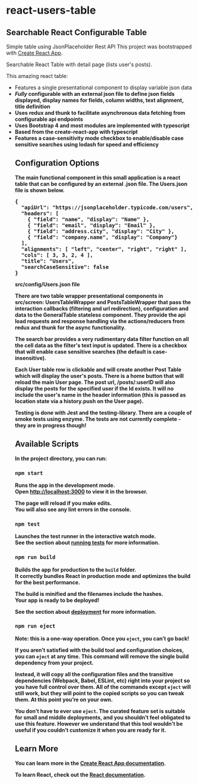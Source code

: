 # react-users-table
## Searchable React Configurable Table

Simple table using JsonPlaceholder Rest API
This project was bootstrapped with [Create React App](https://github.com/facebook/create-react-app).



Searchable React Table with detail page (lists user's posts).

This amazing react table:
      <ul>
        <li>Features a single presentational component to display variable json data</li>
        <li><b>*Fully*<b> configurable with an external json file to define json fields displayed, display names for fields, column widths, text alignment, title definition</li>
        <li>Uses <b>redux and thunk</b> to facilitate asynchronous data fetching from configurable api endpoints</li>
        <li>Uses <b>Bootstrap 4</b> and most modules are implemented with typescript</li>
        <li>Based from the create-react-app with typescript</li>
        <li>Features a <b>case-sensitivity mode checkbox</b> to enable/disable case sensitive searches using  lodash for speed and efficiency</li>

## Configuration Options
The main functional component in this small application is a react table that can be configured by an external .json file. The Users.json file is shown below.

<pre>{
  "apiUrl": "https://jsonplaceholder.typicode.com/users",
  "headers": [ 
    { "field": "name", "display": "Name" }, 
    { "field": "email", "display": "Email" }, 
    { "field": "address.city", "display": "City" }, 
    { "field": "company.name", "display": "Company"}
  ],
  "alignments": [ "left", "center", "right", "right" ],
  "cols": [ 3, 3, 2, 4 ],
  "title": "Users",
  "searchCaseSensitive": false
}</pre>

<caption>src/config/Users.json file</caption>

There are two table wrapper presentational components in src/screen: UsersTableWrapper and PostsTableWrapper that pass the interaction callbacks (filtering and url redirection), configuration and data to the GeneralTable stateless component. They provide the api load requests and response handling via the actions/reducers from  redux and thunk for the async functionality.

The search bar provides a very rudimentary data filter function on all the cell data as the filter's text input is updated. There is a checkbox that will enable case sensitive searches (the default is case-insensitive).

Each User table row is clickable and will create another Post Table which will display the user's posts. There is a home button that will reload the main User page. The post url, /posts/:userID will also display the posts for the specified user if the Id exists. It will no include the user's name in the header information (this is passed as location state via a history.push on the User page).

Testing is done with Jest and the testing-library. There are a couple of smoke tests using enzyme. The tests are not currently complete - they are in progress though!


## Available Scripts

In the project directory, you can run:

### `npm start`

Runs the app in the development mode.<br>
Open [http://localhost:3000](http://localhost:3000) to view it in the browser.

The page will reload if you make edits.<br>
You will also see any lint errors in the console.

### `npm test`

Launches the test runner in the interactive watch mode.<br>
See the section about [running tests](https://facebook.github.io/create-react-app/docs/running-tests) for more information.

### `npm run build`

Builds the app for production to the `build` folder.<br>
It correctly bundles React in production mode and optimizes the build for the best performance.

The build is minified and the filenames include the hashes.<br>
Your app is ready to be deployed!

See the section about [deployment](https://facebook.github.io/create-react-app/docs/deployment) for more information.

### `npm run eject`

**Note: this is a one-way operation. Once you `eject`, you can’t go back!**

If you aren’t satisfied with the build tool and configuration choices, you can `eject` at any time. This command will remove the single build dependency from your project.

Instead, it will copy all the configuration files and the transitive dependencies (Webpack, Babel, ESLint, etc) right into your project so you have full control over them. All of the commands except `eject` will still work, but they will point to the copied scripts so you can tweak them. At this point you’re on your own.

You don’t have to ever use `eject`. The curated feature set is suitable for small and middle deployments, and you shouldn’t feel obligated to use this feature. However we understand that this tool wouldn’t be useful if you couldn’t customize it when you are ready for it.

## Learn More

You can learn more in the [Create React App documentation](https://facebook.github.io/create-react-app/docs/getting-started).

To learn React, check out the [React documentation](https://reactjs.org/).
